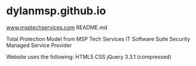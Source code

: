 # dylanmsp.github.io

www.msptechservices.com
README.md

Total Protection Model from MSP Tech Services
IT Software Suite
Security
Managed Service Provider

Website uses the following:
HTML5
CSS
jQuery 3.3.1 (compressed)